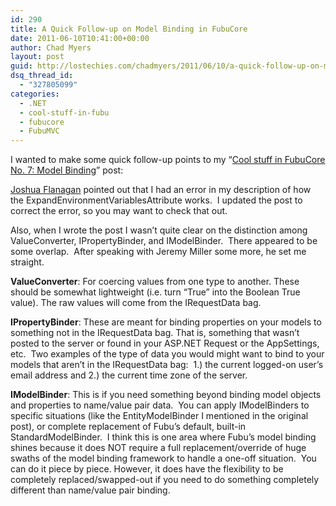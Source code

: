 ```yaml
---
id: 290
title: A Quick Follow-up on Model Binding in FubuCore
date: 2011-06-10T10:41:00+00:00
author: Chad Myers
layout: post
guid: http://lostechies.com/chadmyers/2011/06/10/a-quick-follow-up-on-model-binding-in-fubucore/
dsq_thread_id:
  - "327805099"
categories:
  - .NET
  - cool-stuff-in-fubu
  - fubucore
  - FubuMVC
---
```

I wanted to make some quick follow-up points to my “[Cool stuff in FubuCore No. 7: Model Binding](http://lostechies.com/chadmyers/2011/06/08/cool-stuff-in-fubucore-no-7-model-binding)” post:

[Joshua Flanagan](http://joshuaflanagan.lostechies.com/) pointed out that I had an error in my description of how the ExpandEnvironmentVariablesAttribute works.&nbsp; I updated the post to correct the error, so you may want to check that out.

Also, when I wrote the post I wasn’t quite clear on the distinction among ValueConverter, IPropertyBinder, and IModelBinder.&nbsp; There appeared to be some overlap.&nbsp; After speaking with Jeremy Miller some more, he set me straight.

**ValueConverter**: For coercing values from one type to another. These should be somewhat lightweight (i.e. turn “True” into the Boolean True value). The raw values will come from the IRequestData bag.

**IPropertyBinder**: These are meant for binding properties on your models to something not in the IRequestData bag. That is, something that wasn’t posted to the server or found in your ASP.NET Request or the AppSettings, etc.&nbsp; Two examples of the type of data you would might want to bind to your models that aren’t in the IRequestData bag:&nbsp; 1.) the current logged-on user’s email address and 2.) the current time zone of the server.

**IModelBinder**: This is if you need something beyond binding model objects and properties to name/value pair data.&nbsp; You can apply IModelBinders to specific situations (like the EntityModelBinder I mentioned in the original post), or complete replacement of Fubu’s default, built-in StandardModelBinder.&nbsp; I think this is one area where Fubu’s model binding shines because it does NOT require a full replacement/override of huge swaths of the model binding framework to handle a one-off situation.&nbsp; You can do it piece by piece. However, it does have the flexibility to be completely replaced/swapped-out if you need to do something completely different than name/value pair binding.